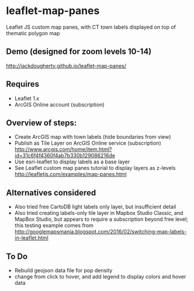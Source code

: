 # leaflet-map-panes
Leaflet JS custom map panes, with CT town labels displayed on top of thematic polygon map

## Demo (designed for zoom levels 10-14)
http://jackdougherty.github.io/leaflet-map-panes/

## Requires
- Leaflet 1.x
- ArcGIS Online account (subscription)

## Overview of steps:
- Create ArcGIS map with town labels (hide boundaries from view)
- Publish as Tile Layer on ArcGIS Online service (subscription) http://www.arcgis.com/home/item.html?id=31c6f4f4360f4ab7b330b129086216de
- Use esri-leaflet to display labels as a base layer
- See Leaflet custom map panes tutorial to display layers as z-levels http://leafletjs.com/examples/map-panes.html

## Alternatives considered
- Also tried free CartoDB light labels only layer, but insufficient detail
- Also tried creating labels-only tile layer in Mapbox Studio Classic, and MapBox Studio, but appears to require a subscription beyond free level; this testing example comes from http://googlemapsmania.blogspot.com/2016/02/switching-map-labels-in-leaflet.html

## To Do
- Rebuild geojson data file for pop density
- change from click to hover, and add legend to display colors and hover data
